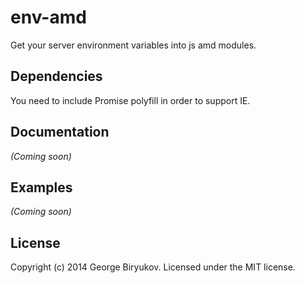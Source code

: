 # env-amd

Get your server environment variables into js amd modules.

## Dependencies

You need to include Promise polyfill in order to support IE.

## Documentation
_(Coming soon)_

## Examples
_(Coming soon)_

## License
 
Copyright (c) 2014 George Biryukov. Licensed under the MIT license.
